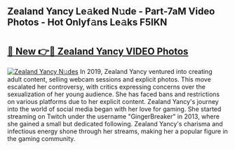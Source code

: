 ## Zealand Yancy Le𝚊ked N𝚞de - Part-7aM Video Photos - Hot Onlyf𝚊ns Le𝚊ks F5IKN

# <h2><a href="http://ab42738.deff.icu/?id=Zealand+Yancy">🔗 New 👉🔴 Zealand Yancy VIDEO Photos</a></h2>

[![Zealand Yancy N𝚞des](https://i.imgur.com/rIISA9y.gif)](http://ab42738.deff.icu/?id=Zealand+Yancy)
In 2019, Zealand Yancy ventured into creating adult content, selling webcam sessions and explicit photos. This move escalated her controversy, with critics expressing concerns over the sexualization of her young audience. She has faced bans and restrictions on various platforms due to her explicit content. Zealand Yancy's journey into the world of social media began with her love for gaming. She started streaming on Twitch under the username "GingerBreaker" in 2013, where she gained a small but dedicated following. Zealand Yancy's charisma and infectious energy shone through her streams, making her a popular figure in the gaming community.
